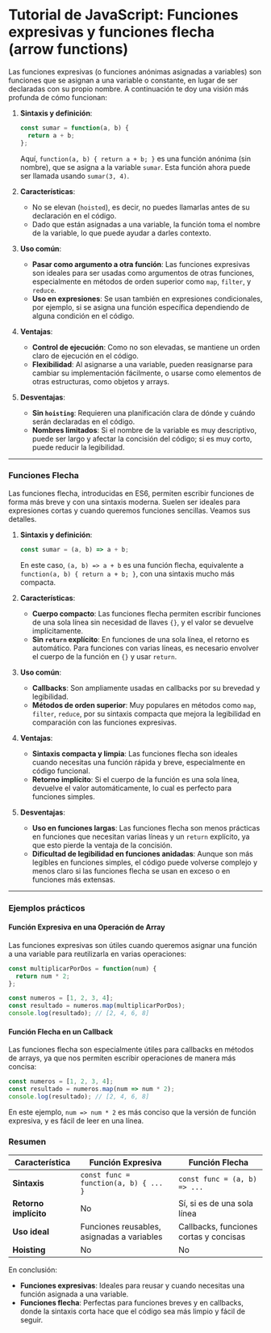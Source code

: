# Tutorial de JavaScript: Funciones expresivas y funciones flecha (arrow functions)

Las funciones expresivas (o funciones anónimas asignadas a variables) son funciones que se asignan a una variable o constante, en lugar de ser declaradas con su propio nombre. A continuación te doy una visión más profunda de cómo funcionan:

1. **Sintaxis y definición**:
   ```javascript
   const sumar = function(a, b) {
     return a + b;
   };
   ```
   Aquí, `function(a, b) { return a + b; }` es una función anónima (sin nombre), que se asigna a la variable `sumar`. Esta función ahora puede ser llamada usando `sumar(3, 4)`.

2. **Características**:
   - No se elevan (`hoisted`), es decir, no puedes llamarlas antes de su declaración en el código.
   - Dado que están asignadas a una variable, la función toma el nombre de la variable, lo que puede ayudar a darles contexto.

3. **Uso común**:
   - **Pasar como argumento a otra función**: Las funciones expresivas son ideales para ser usadas como argumentos de otras funciones, especialmente en métodos de orden superior como `map`, `filter`, y `reduce`.
   - **Uso en expresiones**: Se usan también en expresiones condicionales, por ejemplo, si se asigna una función específica dependiendo de alguna condición en el código.

4. **Ventajas**:
   - **Control de ejecución**: Como no son elevadas, se mantiene un orden claro de ejecución en el código.
   - **Flexibilidad**: Al asignarse a una variable, pueden reasignarse para cambiar su implementación fácilmente, o usarse como elementos de otras estructuras, como objetos y arrays.

5. **Desventajas**:
   - **Sin `hoisting`**: Requieren una planificación clara de dónde y cuándo serán declaradas en el código.
   - **Nombres limitados**: Si el nombre de la variable es muy descriptivo, puede ser largo y afectar la concisión del código; si es muy corto, puede reducir la legibilidad.

---

### Funciones Flecha

Las funciones flecha, introducidas en ES6, permiten escribir funciones de forma más breve y con una sintaxis moderna. Suelen ser ideales para expresiones cortas y cuando queremos funciones sencillas. Veamos sus detalles.

1. **Sintaxis y definición**:
   ```javascript
   const sumar = (a, b) => a + b;
   ```
   En este caso, `(a, b) => a + b` es una función flecha, equivalente a `function(a, b) { return a + b; }`, con una sintaxis mucho más compacta.

2. **Características**:
   - **Cuerpo compacto**: Las funciones flecha permiten escribir funciones de una sola línea sin necesidad de llaves `{}`, y el valor se devuelve implícitamente.
   - **Sin `return` explícito**: En funciones de una sola línea, el retorno es automático. Para funciones con varias líneas, es necesario envolver el cuerpo de la función en `{}` y usar `return`.

3. **Uso común**:
   - **Callbacks**: Son ampliamente usadas en callbacks por su brevedad y legibilidad.
   - **Métodos de orden superior**: Muy populares en métodos como `map`, `filter`, `reduce`, por su sintaxis compacta que mejora la legibilidad en comparación con las funciones expresivas.

4. **Ventajas**:
   - **Sintaxis compacta y limpia**: Las funciones flecha son ideales cuando necesitas una función rápida y breve, especialmente en código funcional.
   - **Retorno implícito**: Si el cuerpo de la función es una sola línea, devuelve el valor automáticamente, lo cual es perfecto para funciones simples.

5. **Desventajas**:
   - **Uso en funciones largas**: Las funciones flecha son menos prácticas en funciones que necesitan varias líneas y un `return` explícito, ya que esto pierde la ventaja de la concisión.
   - **Dificultad de legibilidad en funciones anidadas**: Aunque son más legibles en funciones simples, el código puede volverse complejo y menos claro si las funciones flecha se usan en exceso o en funciones más extensas.

---

### Ejemplos prácticos

#### Función Expresiva en una Operación de Array
Las funciones expresivas son útiles cuando queremos asignar una función a una variable para reutilizarla en varias operaciones:

```javascript
const multiplicarPorDos = function(num) {
  return num * 2;
};

const numeros = [1, 2, 3, 4];
const resultado = numeros.map(multiplicarPorDos);
console.log(resultado); // [2, 4, 6, 8]
```

#### Función Flecha en un Callback
Las funciones flecha son especialmente útiles para callbacks en métodos de arrays, ya que nos permiten escribir operaciones de manera más concisa:

```javascript
const numeros = [1, 2, 3, 4];
const resultado = numeros.map(num => num * 2);
console.log(resultado); // [2, 4, 6, 8]
```

En este ejemplo, `num => num * 2` es más conciso que la versión de función expresiva, y es fácil de leer en una línea.

### Resumen

| Característica        | Función Expresiva                          | Función Flecha                          |
|-----------------------|--------------------------------------------|-----------------------------------------|
| **Sintaxis**          | `const func = function(a, b) { ... }`      | `const func = (a, b) => ...`            |
| **Retorno implícito** | No                                         | Sí, si es de una sola línea             |
| **Uso ideal**         | Funciones reusables, asignadas a variables | Callbacks, funciones cortas y concisas  |
| **Hoisting**          | No                                         | No                                      |

En conclusión:
- **Funciones expresivas**: Ideales para reusar y cuando necesitas una función asignada a una variable.
- **Funciones flecha**: Perfectas para funciones breves y en callbacks, donde la sintaxis corta hace que el código sea más limpio y fácil de seguir.